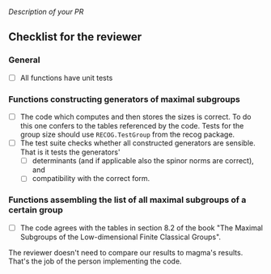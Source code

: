 _Description of your PR_

## Checklist for the reviewer
### General
- [ ] All functions have unit tests

### Functions constructing generators of maximal subgroups
- [ ] The code which computes and then stores the sizes is correct. To do this one confers to the tables referenced by the code. Tests for the group size should use `RECOG.TestGroup` from the recog package.
- [ ] The test suite checks whether all constructed generators are sensible. That is it tests the generators'
  - [ ] determinants (and if applicable also the spinor norms are correct), and
  - [ ] compatibility with the correct form.

### Functions assembling the list of all maximal subgroups of a certain group
- [ ] The code agrees with the tables in section 8.2 of the book "The Maximal Subgroups of the Low-dimensional Finite Classical Groups".

The reviewer doesn't need to compare our results to magma's results. That's the job of the person implementing the code.
